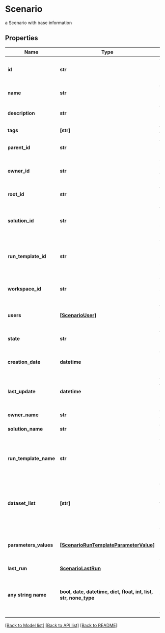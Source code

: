 # Scenario

a Scenario with base information

## Properties
Name | Type | Description | Notes
------------ | ------------- | ------------- | -------------
**id** | **str** | the Scenario unique identifier | [optional] [readonly] 
**name** | **str** | the Scenario name | [optional] 
**description** | **str** | the Scenario description | [optional] 
**tags** | **[str]** | the list of tags | [optional] 
**parent_id** | **str** | the Scenario parent id | [optional] 
**owner_id** | **str** | the user id which own this Scenario | [optional] [readonly] 
**root_id** | **str** | the scenario root id | [optional] [readonly] 
**solution_id** | **str** | the Solution Id associated with this Scenario | [optional] [readonly] 
**run_template_id** | **str** | the Solution Run Template Id associated with this Scenario | [optional] 
**workspace_id** | **str** | the associated Workspace Id | [optional] [readonly] 
**users** | [**[ScenarioUser]**](ScenarioUser.md) | the list of users Id with their role | [optional] 
**state** | **str** | the Scenario state | [optional] [readonly] 
**creation_date** | **datetime** | the Scenario creation date | [optional] [readonly] 
**last_update** | **datetime** | the last time a Scenario was updated | [optional] [readonly] 
**owner_name** | **str** | the name of the owner | [optional] [readonly] 
**solution_name** | **str** | the Solution name | [optional] [readonly] 
**run_template_name** | **str** | the Solution Run Template name associated with this Scenario | [optional] [readonly] 
**dataset_list** | **[str]** | the list of Dataset Id associated to this Scenario Run Template | [optional] 
**parameters_values** | [**[ScenarioRunTemplateParameterValue]**](ScenarioRunTemplateParameterValue.md) | the list of Solution Run Template parameters values | [optional] 
**last_run** | [**ScenarioLastRun**](ScenarioLastRun.md) |  | [optional] 
**any string name** | **bool, date, datetime, dict, float, int, list, str, none_type** | any string name can be used but the value must be the correct type | [optional]

[[Back to Model list]](../README.md#documentation-for-models) [[Back to API list]](../README.md#documentation-for-api-endpoints) [[Back to README]](../README.md)


